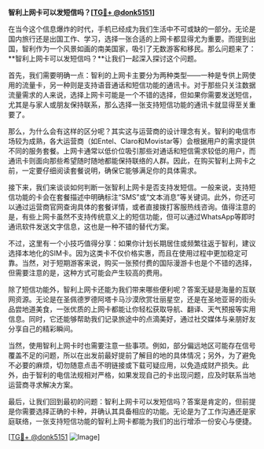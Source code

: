**智利上网卡可以发短信吗？[[TG💪+ @donk5151](https://t.me/s/donk5151)]**

在当今这个信息爆炸的时代，手机已经成为我们生活中不可或缺的一部分。无论是国内旅行还是出国工作、学习，选择一张合适的上网卡都显得尤为重要。而提到出国，智利作为一个风景如画的南美国家，吸引了无数游客和移民。那么问题来了：**智利上网卡可以发短信吗？**让我们一起深入探讨这个问题。

首先，我们需要明确一点：智利的上网卡主要分为两种类型——一种是专供上网使用的流量卡，另一种则是支持语音通话和短信功能的通讯卡。对于那些只关注数据流量需求的人来说，选择上网卡可能是一个不错的选择，但如果你需要发送短信，尤其是与家人或朋友保持联系，那么选择一张支持短信功能的通讯卡就显得至关重要了。

那么，为什么会有这样的区分呢？其实这与运营商的设计理念有关。智利的电信市场较为成熟，各大运营商（如Entel、Claro和Movistar等）会根据用户的需求提供不同的服务套餐。上网卡通常以低价位吸引那些对通话和短信需求较低的用户，而通讯卡则面向那些希望随时随地都能保持联络的人群。因此，在购买智利上网卡之前，一定要仔细阅读套餐说明，确保它能够满足你的具体需求。

接下来，我们来谈谈如何判断一张智利上网卡是否支持发短信。一般来说，支持短信功能的卡会在套餐描述中明确标注“SMS”或“文本消息”等关键词。此外，你还可以通过运营商官网查询具体的套餐详情，或者直接拨打客服热线咨询。值得注意的是，有些上网卡虽然不支持传统意义上的短信功能，但可以通过WhatsApp等即时通讯软件发送文字信息，这也是一种不错的替代方案。

不过，这里有一个小技巧值得分享：如果你计划长期居住或频繁往返于智利，建议选择本地化的SIM卡。因为这类卡不仅价格实惠，而且在使用过程中更加稳定可靠。当然，对于短期游客来说，购买一张预付费的国际漫游卡也是个不错的选择，但需要注意的是，这种方式可能会产生较高的费用。

除了短信功能外，智利上网卡还能为我们带来哪些便利呢？答案无疑是海量的互联网资源。无论是在圣佩德罗德阿塔卡马沙漠欣赏壮丽星空，还是在圣地亚哥的街头品尝地道美食，一张优质的上网卡都能让你轻松获取导航、翻译、天气预报等实用信息。同时，它还能够帮助我们记录旅途中的点滴美好，通过社交媒体与亲朋好友分享自己的精彩瞬间。

当然，使用智利上网卡时也需要注意一些事项。例如，部分偏远地区可能存在信号覆盖不足的问题，所以在出发前最好提前了解目的地的具体情况；另外，为了避免不必要的麻烦，切勿随意点击不明链接或下载可疑应用，以免造成财产损失。此外，由于智利的电信法规相对严格，如果发现自己的卡出现问题，应及时联系当地运营商寻求解决方案。

最后，让我们回到最初的问题：智利上网卡可以发短信吗？答案是肯定的，但前提是你需要选择正确的卡种，并确认其具备相应的功能。无论是为了工作沟通还是家庭联络，一张支持短信功能的智利上网卡都能为我们的出行增添一份安心与便捷。

[[TG💪+ @donk5151](https://t.me/s/donk5151) ![Image](https://i.postimg.cc/rwNCRYN7/Snipaste-2025-04-30-17-27-05.png)]